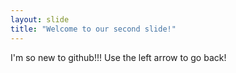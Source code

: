 ```yaml
---
layout: slide
title: "Welcome to our second slide!"
---
```

I'm so new to github!!!
Use the left arrow to go back!
